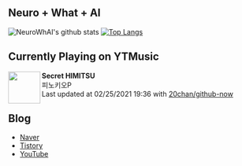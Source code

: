 ## Neuro + What + AI

![NeuroWhAI's github stats](https://github-readme-stats.vercel.app/api?username=neurowhai&count_private=true&show_icons=true)
[![Top Langs](https://github-readme-stats.vercel.app/api/top-langs/?username=neurowhai&layout=compact)](https://github.com/anuraghazra/github-readme-stats)

## Currently Playing on YTMusic

[<img align="left" height="65" src="https://lh3.googleusercontent.com/KXFLxuIs5VJb3Pjpkajkv6FLzCUe6oDKZxkjOnLJI_g6mg83L3EIKR9cIvCTJbO1CeqYN9NlamFB1K00fg">](https://music.youtube.com/channel/UC5wuMuauYXlJWp0_LZyWG1w)

**Secret HIMITSU**  
피노키오P  
Last updated at 02/25/2021 19:36 with [20chan/github-now](https://github.com/20chan/github-now)

## Blog

- [Naver](http://blog.naver.com/neurowhai)
- [Tistory](http://neurowhai.tistory.com/)
- [YouTube](https://www.youtube.com/channel/UCB_v1xU6laBHOeH6z4L-Mtw)
